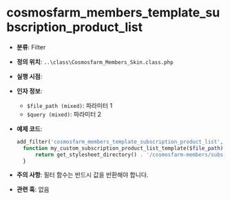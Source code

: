 # cosmosfarm_members_template_subscription_product_list

- **분류**: Filter
- **정의 위치**: `..\class\Cosmosfarm_Members_Skin.class.php`
- **실행 시점**: 
- **인자 정보**:
  - `$file_path (mixed)`: 파라미터 1
  - `$query (mixed)`: 파라미터 2
- **예제 코드**:

  ```php
  add_filter('cosmosfarm_members_template_subscription_product_list', 'my_custom_subscription_product_list_template');
    function my_custom_subscription_product_list_template($file_path) {
        return get_stylesheet_directory() . '/cosmosfarm-members/subscription-product-list.php';
    }
  ```

- **주의 사항**: 필터 함수는 반드시 값을 반환해야 합니다.
- **관련 훅**: 없음
